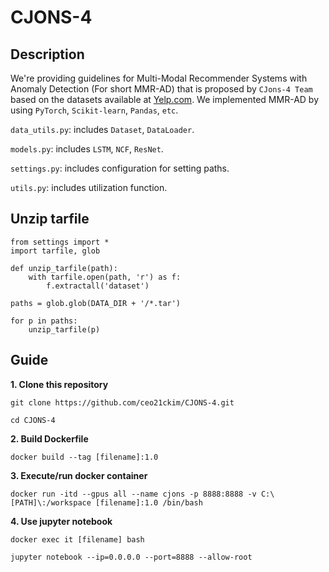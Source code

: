 # CJONS-4

## Description

We're providing guidelines for Multi-Modal Recommender Systems with Anomaly Detection (For short MMR-AD) that is proposed by `CJons-4 Team` based on the datasets available at [Yelp.com](https://www.yelp.com/dataset). We implemented MMR-AD by using `PyTorch`, `Scikit-learn`, `Pandas`, `etc`.

`data_utils.py`: includes `Dataset`, `DataLoader`.

`models.py`: includes `LSTM`, `NCF`, `ResNet`.

`settings.py`: includes configuration for setting paths.

`utils.py`: includes utilization function.

## Unzip tarfile
```
from settings import * 
import tarfile, glob 

def unzip_tarfile(path):
    with tarfile.open(path, 'r') as f:
        f.extractall('dataset')
        
paths = glob.glob(DATA_DIR + '/*.tar')

for p in paths:
    unzip_tarfile(p)

```

## Guide

**1. Clone this repository**
```
git clone https://github.com/ceo21ckim/CJONS-4.git

cd CJONS-4
```

**2. Build Dockerfile**
```
docker build --tag [filename]:1.0
```

**3. Execute/run docker container**
```
docker run -itd --gpus all --name cjons -p 8888:8888 -v C:\[PATH]\:/workspace [filename]:1.0 /bin/bash
```

**4. Use jupyter notebook**
```
docker exec it [filename] bash

jupyter notebook --ip=0.0.0.0 --port=8888 --allow-root
```
